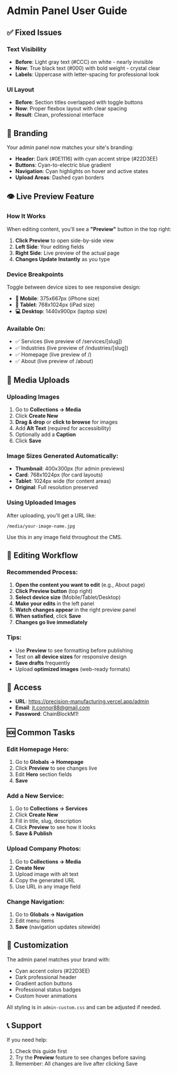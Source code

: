 # Admin Panel User Guide

## ✅ Fixed Issues

### Text Visibility
- **Before**: Light gray text (#CCC) on white - nearly invisible
- **Now**: True black text (#000) with bold weight - crystal clear
- **Labels**: Uppercase with letter-spacing for professional look

### UI Layout
- **Before**: Section titles overlapped with toggle buttons
- **Now**: Proper flexbox layout with clear spacing
- **Result**: Clean, professional interface

## 🎨 Branding

Your admin panel now matches your site's branding:
- **Header**: Dark (#0E1116) with cyan accent stripe (#22D3EE)
- **Buttons**: Cyan-to-electric blue gradient
- **Navigation**: Cyan highlights on hover and active states
- **Upload Areas**: Dashed cyan borders

## 👁️ Live Preview Feature

### How It Works

When editing content, you'll see a **"Preview"** button in the top right:

1. **Click Preview** to open side-by-side view
2. **Left Side**: Your editing fields
3. **Right Side**: Live preview of the actual page
4. **Changes Update Instantly** as you type

### Device Breakpoints

Toggle between device sizes to see responsive design:
- **📱 Mobile**: 375x667px (iPhone size)
- **📱 Tablet**: 768x1024px (iPad size)
- **💻 Desktop**: 1440x900px (laptop size)

### Available On:
- ✅ Services (live preview of /services/[slug])
- ✅ Industries (live preview of /industries/[slug])
- ✅ Homepage (live preview of /)
- ✅ About (live preview of /about)

## 📸 Media Uploads

### Uploading Images

1. Go to **Collections → Media**
2. Click **Create New**
3. **Drag & drop** or **click to browse** for images
4. Add **Alt Text** (required for accessibility)
5. Optionally add a **Caption**
6. Click **Save**

### Image Sizes Generated Automatically:
- **Thumbnail**: 400x300px (for admin previews)
- **Card**: 768x1024px (for card layouts)
- **Tablet**: 1024px wide (for content areas)
- **Original**: Full resolution preserved

### Using Uploaded Images

After uploading, you'll get a URL like:
```
/media/your-image-name.jpg
```

Use this in any image field throughout the CMS.

## 🎯 Editing Workflow

### Recommended Process:

1. **Open the content you want to edit** (e.g., About page)
2. **Click Preview button** (top right)
3. **Select device size** (Mobile/Tablet/Desktop)
4. **Make your edits** in the left panel
5. **Watch changes appear** in the right preview panel
6. **When satisfied**, click **Save**
7. **Changes go live immediately**

### Tips:
- Use **Preview** to see formatting before publishing
- Test on **all device sizes** for responsive design
- **Save drafts** frequently
- Upload **optimized images** (web-ready formats)

## 🔐 Access

- **URL**: https://precision-manufacturing.vercel.app/admin
- **Email**: jt.connor88@gmail.com
- **Password**: ChainBlockM1!

## 🆘 Common Tasks

### Edit Homepage Hero:
1. Go to **Globals → Homepage**
2. Click **Preview** to see changes live
3. Edit **Hero** section fields
4. **Save**

### Add a New Service:
1. Go to **Collections → Services**
2. Click **Create New**
3. Fill in title, slug, description
4. Click **Preview** to see how it looks
5. **Save & Publish**

### Upload Company Photos:
1. Go to **Collections → Media**
2. **Create New**
3. Upload image with alt text
4. Copy the generated URL
5. Use URL in any image field

### Change Navigation:
1. Go to **Globals → Navigation**
2. Edit menu items
3. **Save** (navigation updates sitewide)

## 🎨 Customization

The admin panel matches your brand with:
- Cyan accent colors (#22D3EE)
- Dark professional header
- Gradient action buttons
- Professional status badges
- Custom hover animations

All styling is in `admin-custom.css` and can be adjusted if needed.

## 📞 Support

If you need help:
1. Check this guide first
2. Try the **Preview** feature to see changes before saving
3. Remember: All changes are live after clicking Save

